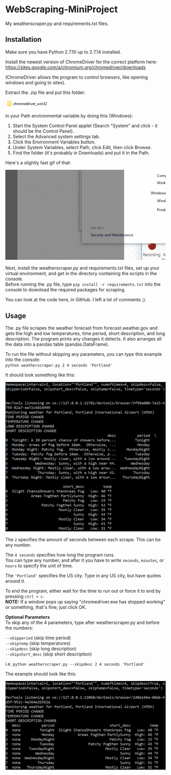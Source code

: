 # WebScraping-MiniProject
My weatherscraper.py and requirements.txt files.

## Installation

Make sure you have Python 2.7.10 up to 2.7.14 installed.

Install the newest version of ChromeDriver for the correct platform here: https://sites.google.com/a/chromium.org/chromedriver/downloads

(ChromeDriver allows the program to control browsers, like opening windows and going to sites).

Extract the .zip file and put this folder:

![ChromeDriver Folder](/images/cdriverfolder.PNG)

in your Path environmental variable by doing this (Windows):

1. Start the System Control Panel applet (Search "System" and click - it should be the Control Panel).  
2. Select the Advanced system settings tab.  
3. Click the Environment Variables button.  
4. Under System Variables, select Path, click Edit, then click Browse.
5. Find the folder (it's probably in Downloads) and put it in the Path.

Here's a slightly fast gif of that:

![How to edit Path](/images/chromedriverpath.gif)

Next, install the weatherscraper.py and requirements.txt files, set up your virtual environment, and get in the directory containing the scripts in the console.  
Before running the .py file, type `pip install -r requirements.txt` into the console to download the required packages for scraping.

You can look at the code here, in GitHub. I left a lot of comments ;).


## Usage
The .py file scrapes the weather forecast from forecast.weather.gov and gets the high and low temperatures, time period, short description, and long description. The program prints any changes it detects. It also arranges all the data into a pandas table (pandas.DataFrame).

To run the file without skipping any parameters, you can type this example into the console:  
`python weatherscraper.py 2 4 seconds 'Portland'`  

It should look something like this:

![Weather Scraping Example](/images/skipdesc.PNG)

The `2` specifies the amount of seconds between each scrape. This can be any number.

The `4 seconds` specifies how long the program runs.  
You can type any number, and after it you have to write `seconds`, `minutes`, or `hours` to specify the unit of time.

The `'Portland'` specifies the US city. Type in any US city, but have quotes around it.

To end the program, either wait for the time to run out or force it to end by pressing `ctrl + c`.  
**NOTE:** If a window pops up saying "chromedriver.exe has stopped working" or something, that's fine; just click OK.

<b>Optional Parameters</b>  
To skip any of the 4 parameters, type after weatherscraper.py and before the numbers:

`--skipperiod` (skip time period)  
`--skiptemp` (skip temperatures)  
`--skipdesc` (skip long description)  
`--skipshort_desc` (skip short description)

i.e. `python weatherscraper.py --skipdesc 2 4 seconds 'Portland'`

The example should look like this:

![Weather Scraping Example - skipdesc](/images/webscraperpic.PNG)
